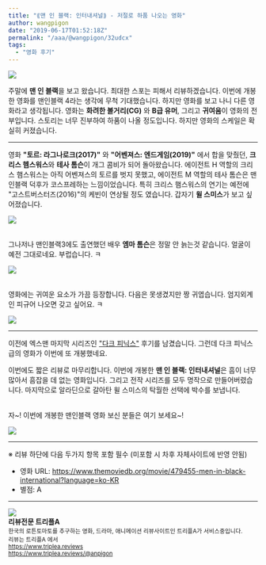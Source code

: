 ```yaml
---
title: "⟪맨 인 블랙: 인터내셔널⟫ - 저절로 하품 나오는 영화"
author: wangpigon
date: "2019-06-17T01:52:18Z"
permalink: "/aaa/@wangpigon/32udcx"
tags:
  - "영화 후기"
---
```

![](https://steemitimages.com/300x0/https://steemitimages.com/p/sML2J7CA4jTEK8DHaNwTD1qM3mukSi8eGKdvR1vLZRM3szcgWSkEzd3NahiSCuCr)

주말에 **맨 인 블랙**을 보고 왔습니다. 최대한 스포는 피해서 리뷰하겠습니다. 이번에 개봉한 영화를 맨인블랙 4라는 생각에 무척 기대했습니다. 하지만 영화를 보고 나니  다른 영화라고 생각됩니다. 영화는 **화려한 볼거리(CG)** 와 **B급 유머**, 그리고 **귀여움**이 영화의 전부입니다. 스토리는 너무 진부하여 하품이 나올 정도입니다. 하지만 영화의 스케일은 확실히 커졌습니다. 

***

영화 **"토르: 라그나로크(2017)"** 와 **"어벤져스: 엔드게임(2019)"** 에서 합을 맞췄던, **크리스 헴스워스**와 **테사 톰슨**이 개그 콤비가 되어 돌아왔습니다. 에이전트 H 역할의 크리스 햄스워스는 아직 어벤져스의 토르를 벗지 못했고, 에이전트 M 역할의 테사 톰슨은 맨인블랙 덕후가 코스프레하는 느낌이었습니다. 특히 크리스 햄스워스의 연기는 예전에 "고스트버스터즈(2016)"의 케빈이 연상될 정도 였습니다. 갑자기 **윌 스미스**가 보고 싶어졌습니다.

![](https://movie-phinf.pstatic.net/20190128_136/1548640339995wlAbC_JPEG/movie_image.jpg?type=m665_443_2)

<br>그나저나 맨인블랙3에도 출연했던 배우 **엠마 톰슨**은 정말 안 늙는것 같습니다. 얼굴이 예전 그대로네요. 부럽습니다. ㅋ

![](https://movie-phinf.pstatic.net/20190514_107/1557795640000p2wd9_JPEG/movie_image.jpg?type=m665_443_2)

<br>영화에는 귀여운 요소가 가끔 등장합니다. 다음은 못생겼지만 짱 귀엽습니다. 엄지외계인 피규어 나오면 갖고 싶어요. ㅋ

![](https://movie-phinf.pstatic.net/20190531_281/1559266898005mictM_JPEG/movie_image.jpg?type=m665_443_2)

***

이전에 엑스맨 마지막 시리즈인 ["다크 피닉스"](https://www.triplea.reviews/aaa/@wangpigon/3lyrpg) 후기를 남겼습니다. 그런데 다크 피닉스 급의 영화가 이번에 또 개봉했네요. 

이번에도 짧은 리뷰로 마무리합니다. 이번에 개봉한 **맨 인 블랙: 인터내셔널**은  흠이 너무 많아서 흠잡을 데 없는 영화입니다. 그리고 전작 시리즈를 모두 명작으로 만들어버렸습니다. 마지막으로 알라딘으로 갈아탄 윌 스미스의 탁월한 선택에 박수를 보냅니다.

<br>자~! 이번에 개봉한 맨인블랙 영화 보신 분들은 여기 보세요~!

![](https://movie-phinf.pstatic.net/20120418_205/1334737483601YdQOJ_JPEG/movie_image.jpg?type=m427_320_2)

---
※ 리뷰 하단에 다음 두가지 항목 포함 필수 (미포함 시 차후 자체사이트에 반영 안됨)

* 영화 URL: https://www.themoviedb.org/movie/479455-men-in-black-international?language=ko-KR
* 별점: A

<hr><div class="pull-left"><img src='https://cdn.steemitimages.com/300x0/https://cdn.steemitimages.com/DQmRUA4nEVgikokJ63CPw6ZgKLL48dvoUtYTvFvYnuMwBpt/image.png' style="margin-right: 10px"/></div><b>리뷰전문 트리플A</b><br><sub>한국의 로튼토마토를 추구하는 영화, 드라마, 애니메이션 리뷰사이트인 트리플A가 서비스중입니다.<br>리뷰는 트리플A 에서<br><a href='https://www.triplea.reviews'>https://www.triplea.reviews</a><br><a href='https://www.triplea.reviews/@anpigon'>https://www.triplea.reviews/@anpigon</a></sub><br>